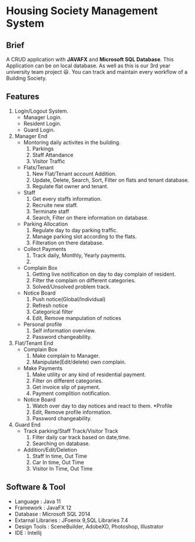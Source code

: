 # Housing Society Management System

## Brief 
A CRUD application with __JAVAFX__ and __Microsoft SQL Database__. This Application can be on local database.
As well as this is our 3rd year university team project :smiley:. 
You can track and maintain every workflow of a Building 
Society.


## Features
1. Login/Logout System.
   * Manager Login.
   * Resident Login.
   * Guard Login.
2. Manager End
   * Montoring daily activites in the building.
      1. Parkings
      2. Staff Attandance
      3. Visitor Traffic
   * Flats/Tenant
      1. New Flat/Tenant account Addition.
      2. Update, Delete, Search, Sort, Filter on flats and tenant database.
      3. Regulate flat owner and tenant.
   * Staff
      1. Get every staffs information.
      2. Recruite new staff.
      3. Terminate staff
      4. Search, Filter on there information on database.
    * Parking Allocation
      1. Regulate day to day parking traffic.
      2. Manage parking slot according to the flats.
      3. Filteration on there database.
    * Collect Payments
      1. Track daily, Monthly, Yearly payments.
      2. 
    * Complain Box
      1. Getting live notification on day to day complain of resident.
      2. Filter the complain on different categories.
      3. Solved/Unsolved problem track.
    * Notice Board
      1. Push notice(Global/Individual)
      2. Refresh notice
      3. Categorical filter
      4. Edit, Remove manpulation of notices
    * Personal profile
      1. Self information overview.
      2. Password changeability.
3. Flat/Tenant End
    * Complain Box
      1. Make complain to Manager.
      2. Manipulate(Edit/delete) own complain.
    * Make Payments
      1. Make utility or any kind of residential payment.
      2. Filter on different categories.
      3. Get invoice slip of payment.
      4. Payment complition notification.
    * Notice Board
      1. Watch over day to day notices and react to them.
    *Profile
      1. Edit, Remove profile information.
      2. Password changeability.
4. Guard End
    * Track parking/Staff Track/Visitor Track
      1. Filter daily car track based on date,time.
      2. Searching on database.
    * Addition/Edit/Deletion
      1. Staff In time, Out Time
      2. Car In time, Out Time
      3. Visitor In Time, Out Time
      
## Software & Tool
* Language      : Java 11
* Framework     : JavaFX 12
* Database      : Microsoft SQL 2014
* Extarnal 
  Libraries     : JFoenix 9,SQL Libraries 7.4
* Design Tools  : SceneBuilder, AdobeXD, Photoshop, Illustrator 
* IDE           : Intellij
